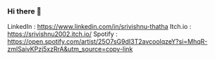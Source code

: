 ### Hi there 👋

LinkedIn : https://www.linkedin.com/in/srivishnu-thatha
Itch.io : https://srivishnu2002.itch.io/
Spotify : https://open.spotify.com/artist/25O7sG9dI3T2avcoolqzeY?si=MhqR-zmlSaivKPzj5xzRrA&utm_source=copy-link


<!--
**srivishnu2002/srivishnu2002** is a ✨ _special_ ✨ repository because its `README.md` (this file) appears on your GitHub profile.

Here are some ideas to get you started:

- 🔭 I’m currently working on ...
- 🌱 I’m currently learning ...
- 👯 I’m looking to collaborate on ...
- 🤔 I’m looking for help with ...
- 💬 Ask me about ...
- 📫 How to reach me: ...
- 😄 Pronouns: ...
- ⚡ Fun fact: ...
-->
